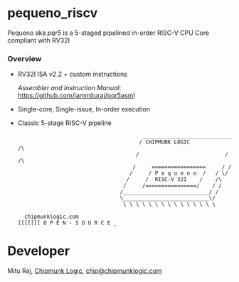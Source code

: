 # pequeno_riscv
Pequeno aka _pqr5_ is a 5-staged pipelined in-order RISC-V CPU Core compliant with RV32I

### Overview
- RV32I ISA v2.2 + custom instructions
  
  _Assembler and Instruction Manual_: https://github.com/iammituraj/pqr5asm)
- Single-core, Single-issue, In-order execution
- Classic 5-stage RISC-V pipeline

                                             ____________________________
                                            / CHIPMUNK LOGIC            /\
                                           /                           / /\ 
                                          /     =================     / /
                                         /     / P e q u e n o  /   / \/
                                        /     /  RISC-V 32I    /    /\
                                       /     /================/    / /
                                      /___________________________/ /
                                      \___________________________\/
                                       \ \ \ \ \ \ \ \ \ \ \ \ \ \ \
  
        chipmunklogic.com                                                    [[[[[[[ O P E N - S O U R C E _
                                                                                                
# Developer
Mitu Raj, [Chipmunk Logic](https://chipmunklogic.com), chip@chipmunklogic.com
